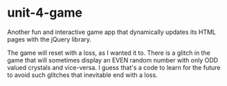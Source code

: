 # unit-4-game
Another fun and interactive game app that dynamically updates its HTML pages with the jQuery library.

The game will reset with a loss, as I wanted it to.
There is a glitch in the game that will sometimes display an EVEN random number with only ODD valued crystals and vice-versa.
I guess that's a code to learn for the future to avoid such glitches that inevitable end with a loss.
